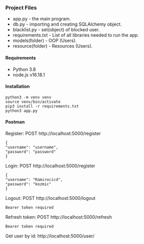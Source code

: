 ### Project Files

- app.py - the main program.
- db.py - importing and creating SQLAlchemy object.
- blacklist.py - set(object) of blocked user.
- requirements.txt - List of all libraries needed to run the app.
- models(folder) - OOP (Users).
- resource(folder) - Resources (Users).

#### Requirements
- Python 3.8
- node.js v16.18.1

#### Installation

```
python3 -m venv venv
source venv/bin/activate
pip3 install -r requirements.txt
python3 app.py
```



#### Postman

Register: POST http://localhost:5000/register

    {
    "username": "username",
    "password": "password"
    }

Login: POST http://localhost:5000/register

    {
    "username": "Ramirocicd",
    "password": "kozmic"
    }

Logout: POST http://localhost:5000/logout
    
    Bearer token required

Refresh token: POST http://localhost:5000/refresh

    Bearer token required

Get user by id: http://localhost:5000/user/<id>

    
    
    
